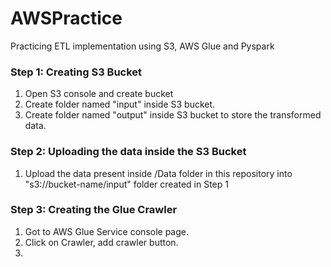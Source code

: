 # AWSPractice
Practicing ETL implementation using S3, AWS Glue and Pyspark

### Step 1: Creating S3 Bucket
1. Open S3 console and create bucket
2. Create folder named "input" inside S3 bucket.
3. Create folder named "output" inside S3 bucket to store the transformed data.

### Step 2: Uploading the data inside the S3 Bucket
1. Upload the data present inside /Data folder in this repository into "s3://bucket-name/input" folder created in Step 1

### Step 3: Creating the Glue Crawler
1. Got to AWS Glue Service console page.
2. Click on Crawler, add crawler button.
3. 
